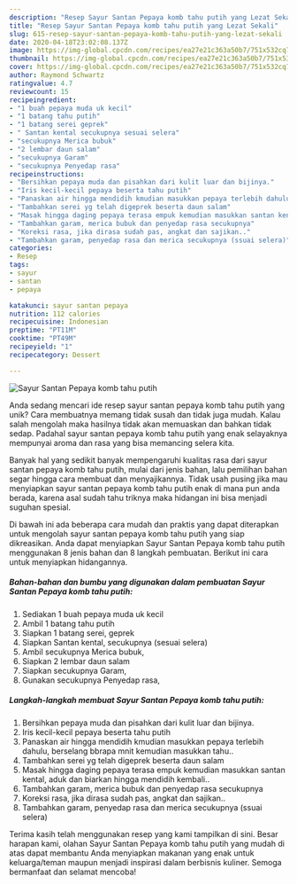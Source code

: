 ```yaml
---
description: "Resep Sayur Santan Pepaya komb tahu putih yang Lezat Sekali"
title: "Resep Sayur Santan Pepaya komb tahu putih yang Lezat Sekali"
slug: 615-resep-sayur-santan-pepaya-komb-tahu-putih-yang-lezat-sekali
date: 2020-04-18T23:02:08.137Z
image: https://img-global.cpcdn.com/recipes/ea27e21c363a50b7/751x532cq70/sayur-santan-pepaya-komb-tahu-putih-foto-resep-utama.jpg
thumbnail: https://img-global.cpcdn.com/recipes/ea27e21c363a50b7/751x532cq70/sayur-santan-pepaya-komb-tahu-putih-foto-resep-utama.jpg
cover: https://img-global.cpcdn.com/recipes/ea27e21c363a50b7/751x532cq70/sayur-santan-pepaya-komb-tahu-putih-foto-resep-utama.jpg
author: Raymond Schwartz
ratingvalue: 4.7
reviewcount: 15
recipeingredient:
- "1 buah pepaya muda uk kecil"
- "1 batang tahu putih"
- "1 batang serei geprek"
- " Santan kental secukupnya sesuai selera"
- "secukupnya Merica bubuk"
- "2 lembar daun salam"
- "secukupnya Garam"
- "secukupnya Penyedap rasa"
recipeinstructions:
- "Bersihkan pepaya muda dan pisahkan dari kulit luar dan bijinya."
- "Iris kecil-kecil pepaya beserta tahu putih"
- "Panaskan air hingga mendidih kmudian masukkan pepaya terlebih dahulu, berselang bbrapa mnit kemudian masukkan tahu.."
- "Tambahkan serei yg telah digeprek beserta daun salam"
- "Masak hingga daging pepaya terasa empuk kemudian masukkan santan kental, aduk dan biarkan hingga mendidih kembali.."
- "Tambahkan garam, merica bubuk dan penyedap rasa secukupnya"
- "Koreksi rasa, jika dirasa sudah pas, angkat dan sajikan.."
- "Tambahkan garam, penyedap rasa dan merica secukupnya (ssuai selera)"
categories:
- Resep
tags:
- sayur
- santan
- pepaya

katakunci: sayur santan pepaya 
nutrition: 112 calories
recipecuisine: Indonesian
preptime: "PT11M"
cooktime: "PT49M"
recipeyield: "1"
recipecategory: Dessert

---
```



![Sayur Santan Pepaya komb tahu putih](https://img-global.cpcdn.com/recipes/ea27e21c363a50b7/751x532cq70/sayur-santan-pepaya-komb-tahu-putih-foto-resep-utama.jpg)

Anda sedang mencari ide resep sayur santan pepaya komb tahu putih yang unik? Cara membuatnya memang tidak susah dan tidak juga mudah. Kalau salah mengolah maka hasilnya tidak akan memuaskan dan bahkan tidak sedap. Padahal sayur santan pepaya komb tahu putih yang enak selayaknya mempunyai aroma dan rasa yang bisa memancing selera kita.



Banyak hal yang sedikit banyak mempengaruhi kualitas rasa dari sayur santan pepaya komb tahu putih, mulai dari jenis bahan, lalu pemilihan bahan segar hingga cara membuat dan menyajikannya. Tidak usah pusing jika mau menyiapkan sayur santan pepaya komb tahu putih enak di mana pun anda berada, karena asal sudah tahu triknya maka hidangan ini bisa menjadi suguhan spesial.


Di bawah ini ada beberapa cara mudah dan praktis yang dapat diterapkan untuk mengolah sayur santan pepaya komb tahu putih yang siap dikreasikan. Anda dapat menyiapkan Sayur Santan Pepaya komb tahu putih menggunakan 8 jenis bahan dan 8 langkah pembuatan. Berikut ini cara untuk menyiapkan hidangannya.

<!--inarticleads1-->

##### Bahan-bahan dan bumbu yang digunakan dalam pembuatan Sayur Santan Pepaya komb tahu putih:

1. Sediakan 1 buah pepaya muda uk kecil
1. Ambil 1 batang tahu putih
1. Siapkan 1 batang serei, geprek
1. Siapkan  Santan kental, secukupnya (sesuai selera)
1. Ambil secukupnya Merica bubuk,
1. Siapkan 2 lembar daun salam
1. Siapkan secukupnya Garam,
1. Gunakan secukupnya Penyedap rasa,




<!--inarticleads2-->

##### Langkah-langkah membuat Sayur Santan Pepaya komb tahu putih:

1. Bersihkan pepaya muda dan pisahkan dari kulit luar dan bijinya.
1. Iris kecil-kecil pepaya beserta tahu putih
1. Panaskan air hingga mendidih kmudian masukkan pepaya terlebih dahulu, berselang bbrapa mnit kemudian masukkan tahu..
1. Tambahkan serei yg telah digeprek beserta daun salam
1. Masak hingga daging pepaya terasa empuk kemudian masukkan santan kental, aduk dan biarkan hingga mendidih kembali..
1. Tambahkan garam, merica bubuk dan penyedap rasa secukupnya
1. Koreksi rasa, jika dirasa sudah pas, angkat dan sajikan..
1. Tambahkan garam, penyedap rasa dan merica secukupnya (ssuai selera)




Terima kasih telah menggunakan resep yang kami tampilkan di sini. Besar harapan kami, olahan Sayur Santan Pepaya komb tahu putih yang mudah di atas dapat membantu Anda menyiapkan makanan yang enak untuk keluarga/teman maupun menjadi inspirasi dalam berbisnis kuliner. Semoga bermanfaat dan selamat mencoba!
